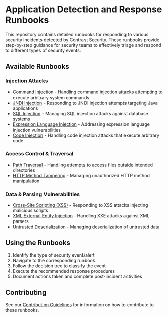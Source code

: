 # Application Detection and Response Runbooks

This repository contains detailed runbooks for responding to various security incidents detected by Contrast Security. These runbooks provide step-by-step guidance for security teams to effectively triage and respond to different types of security events.

## Available Runbooks

### Injection Attacks
- [Command Injection](_runbooks/command-injection.md) - Handling command injection attacks attempting to execute arbitrary system commands
- [JNDI Injection](_runbooks/jndi-injection.md) - Responding to JNDI injection attempts targeting Java applications
- [SQL Injection](_runbooks/sql-injection.md) - Managing SQL injection attacks against database systems
- [Expression Language Injection](_runbooks/expression-language-injection.md) - Addressing expression language injection vulnerabilities
- [Code Injection](_runbooks/code-injection.md) - Handling code injection attacks that execute arbitrary code

### Access Control & Traversal
- [Path Traversal](_runbooks/path-traversal.md) - Handling attempts to access files outside intended directories
- [HTTP Method Tampering](_runbooks/http-method-tampering.md) - Managing unauthorized HTTP method manipulation

### Data & Parsing Vulnerabilities  
- [Cross-Site Scripting (XSS)](_runbooks/cross-site-scripting.md) - Responding to XSS attacks injecting malicious scripts
- [XML External Entity Injection](_runbooks/xml-external-entity-injection.md) - Handling XXE attacks against XML parsers
- [Untrusted Deserialization](_runbooks/untrusted-deserialization.md) - Managing deserialization of untrusted data

## Using the Runbooks

1. Identify the type of security event/alert
2. Navigate to the corresponding runbook
3. Follow the decision tree to classify the event
4. Execute the recommended response procedures
5. Document actions taken and complete post-incident activities

## Contributing

See our [Contribution Guidelines](CONTRIBUTING.md) for information on how to contribute to these runbooks.
